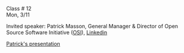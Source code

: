 
<div class="lecture2">
<div class="column_date">

Class # 12 <br>
Mon, 3/11

</div>

<div class="column_materials">
<p markdown="block">


Invited speaker: Patrick Masson, General Manager & Director of Open Source Software Initiative ([OSI](https://opensource.org/)), [Linkedin](https://www.linkedin.com/in/patrick-masson-4a09b53/)

[Patrick's presentation](slides/HunterNYUPres.pdf)


</p>
</div>

<div class="column_assign">
<p markdown="block">

</p>
</div>

</div>
